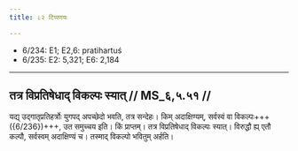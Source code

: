 ```yaml
---
title: ८२ टिप्पणयः

---
```

- 6/234: E1; E2,6: pratihartuś
- 6/235: E2: 5,321; E6: 2,184

____________________________________________


## तत्र विप्रतिषेधाद् विकल्पः स्यात् // MS_६,५.५१ //

यद्य् उद्गातृप्रतिहर्त्रोः युगपद् अपच्छेदो भवति, तत्र सन्देहः। किम् अदाक्षिण्यम्, सर्वस्वं वा विकल्पः+++({6/236})+++, उत समुच्चय इति। किं प्राप्तम्। तत्र विप्रतिषेधाद् विकल्पः स्यात्। विरुद्धौ ह्य् एतौ कल्पौ, सर्वस्वम् अदाक्षिण्यं च। तस्माद् विकल्पो भवितुम् अर्हति।